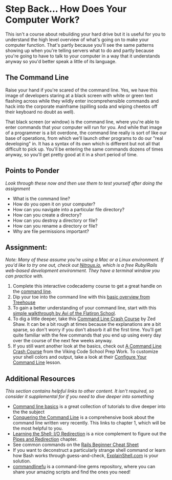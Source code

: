 # Step Back... How Does Your Computer Work?
<!-- *Estimated Time: 3-6 hrs* -->

<!-- Purpose of lesson: to teach the student the basics of the command line, ie navigating, creating and deleteing files and      directories.
     This lesson could use some focus, it's tring to do too much too soon, it should focus on its pupose with a few good          resources. A full blown command line course would be awesome.
     This should also be renamed to command line basics -->

This isn't a course about rebuilding your hard drive but it is useful for you to understand the high level overview of what's going on to make your computer function.  That's partly because you'll see the same patterns showing up when you're telling servers what to do and partly because you're going to have to talk to your computer in a way that it understands anyway so you'd better speak a little of its language.


## The Command Line

Raise your hand if you're scared of the command line.  Yes, we have this image of developers staring at a black screen with white or green text flashing across while they wildly enter incomprehensible commands and hack into the corporate mainframe (spilling soda and wiping cheetos off their keyboard no doubt as well).

That black screen (or window) is the command line, where you're able to enter commands that your computer will run for you.  And while that image of a programmer is a bit overdone, the command line really is sort of like our base of operations, from which we'll launch other programs to do our "real developing" in.  It has a syntax of its own which is different but not all that difficult to pick up.  You'll be entering the same commands dozens of times anyway, so you'll get pretty good at it in a short period of time.

## Points to Ponder

*Look through these now and then use them to test yourself after doing the assignment*


* What is the command line?
* How do you open it on your computer?
* How can you navigate into a particular file directory?
* How can you create a directory?
* How can you destroy a directory or file?
* How can you rename a directory or file?
* Why are file permissions important?

## Assignment:

*Note: Many of these assume you're using a Mac or a Linux environment.  If you'd like to try one out, check out [Nitrous.io](https://www.nitrous.io/), which is a free Ruby/Rails web-based development environment.  They have a terminal window you can practice with.*

1. Complete this interactive codecademy course to get a great handle on the [command line](https://www.codecademy.com/en/courses/learn-the-command-line).
2. Dip your toe into the command line with this [basic overview from Treehouse](http://blog.teamtreehouse.com/command-line-basics)
1. To gain a better understanding of your command line, start with this [simple walkthrough by Avi of the Flatiron School](https://gist.github.com/aviflombaum/9d6f7448119bae3a24ee).
2. To dig a little deeper, take this [Command Line Crash Course](http://cli.learncodethehardway.org/book/) by Zed Shaw.  It can be a bit rough at times because the explanations are a bit sparse, so don't worry if you don't absorb it all the first time.  You'll get quite familiar with the few commands that you end up using every day over the course of the next few weeks anyway.
2. If you still want another look at the basics, check out [A Command Line Crash Course](http://www.vikingcodeschool.com/web-development-basics/a-command-line-crash-course) from the Viking Code School Prep Work.  To customize your shell colors and output, take a look at their [Configure Your Command Line](http://www.vikingcodeschool.com/web-development-basics/configure-your-command-line) lesson.


## Additional Resources

*This section contains helpful links to other content. It isn't required, so consider it supplemental for if you need to dive deeper into something*

* [Command line basics](http://leveluptuts.com/tutorials/command-line-basics) is a great collection of tutorials to dive deeper into the the subject
* [Conquering the Command Line](http://conqueringthecommandline.com/book/basics) is a comprehensive book about the command line written very recently.  This links to chapter 1, which will be the most helpful to you.
* [Learning the Shell: I/O Redirection](http://linuxcommand.org/lc3_lts0070.php) is a nice complement to figure out the [Pipes and Redirection](http://cli.learncodethehardway.org/book/ex15.html) chapter.
* See common commands on the [Rails Beginner Cheat Sheet](http://pragtob.github.io/rails-beginner-cheatsheet/index.html)
* If you want to deconstruct a particularly strange shell command or learn how Bash works through guess-and-check, [ExplainShell.com](http://explainshell.com/) is your solution.
* [commandlinefu](http://www.commandlinefu.com/commands/browse) is a command-line gems repository, where you can share your amazing scripts and find the ones you need!
